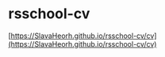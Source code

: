 # rsschool-cv
[https://SlavaHeorh.github.io/rsschool-cv/cv](https://SlavaHeorh.github.io/rsschool-cv/cv)
